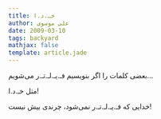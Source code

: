 ```yaml
---
title: خـ.د.ا
author: علی موسوی
date: 2009-03-10
tags: backyard
mathjax: false
template: article.jade
---
```


بعضی کلمات را اگر بنویسیم فـ.یـ.لـ.تـ.ر می‌شویم…

مثل خـ.د.ا!

خدایی که فـ.یـ.لـ.تـ.ر نمی‌شود، چرندی بیش نیست!
